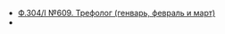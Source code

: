 - [Ф.304/I №609. Трефолог (генварь, февраль и март)](https://lib-fond.ru/lib-rgb/304-i/f-304i-609)
- 
